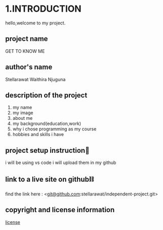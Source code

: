 # 1.INTRODUCTION 
hello,welcome to my project. 

## project name
GET TO KNOW ME

## author's name
Stellarawat Waithira Njuguna 
## description of the project 

<!DOCTYPE html>
<html>
<head>
<title> the project entails </title>
</head>
<body>
  <ol>
    <li>my name</li>
    <li>my image</li>
    <li>about me</li>
    <li>my background(education,work)</li>
    <li>why i chose programming as my course</li>
    <li>hobbies and skills i have </li>
</ol>
</body>
</html>

## project setup instruction:book:
i will be using vs code
i will upload them in my github

## link to a live site on github:chains:
find the link here :
<git@github.com:stellarawat/independent-project.git>
 
## copyright and license information 
[license](https://github.com/stellarawat/independent-project/master/license.md)
